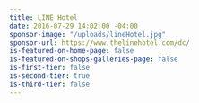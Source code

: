 ```yaml
---
title: LINE Hotel
date: 2016-07-29 14:02:00 -04:00
sponsor-image: "/uploads/lineHotel.jpg"
sponsor-url: https://www.thelinehotel.com/dc/
is-featured-on-home-page: false
is-featured-on-shops-galleries-page: false
is-first-tier: false
is-second-tier: true
is-third-tier: false
---
```


